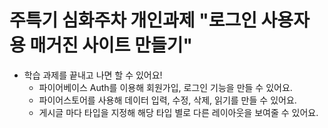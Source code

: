 # 주특기 심화주차 개인과제 "로그인 사용자용 매거진 사이트 만들기"
  - 학습 과제를 끝내고 나면 할 수 있어요!
    - 파이어베이스 Auth를 이용해 회원가입, 로그인 기능을 만들 수 있어요.
    - 파이어스토어를 사용해 데이터 입력, 수정, 삭제, 읽기를 만들 수 있어요.
    - 게시글 마다 타입을 지정해 해당 타입 별로 다른 레이아웃을 보여줄 수 있어요.

